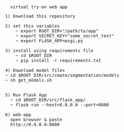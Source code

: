 <pre>
  virtual try-on web app
</pre>
<pre>
1) Download this repository
  
2) set this variables 
    ~ export ROOT_DIR="/path/to/app"
    ~ export SECRET_KEY="some_secret_text"
    ~ export FLASK_APP=wsgi.py
  
3) install using requirements file  
    ~ cd $ROOT_DIR
    ~ pip install -r requirements.txt

4) Download model files
~ cd $ROOT_DIR/src/cmate/segmentation/models
~ sh get_models.sh


5) Run Flask App
  ~ cd $ROOT_DIR/src/flask_app/
  ~ flask run --host=0.0.0.0 --port=8080

6) web-app
  open browser & paste 
  http://0.0.0.0:8080
</pre>
